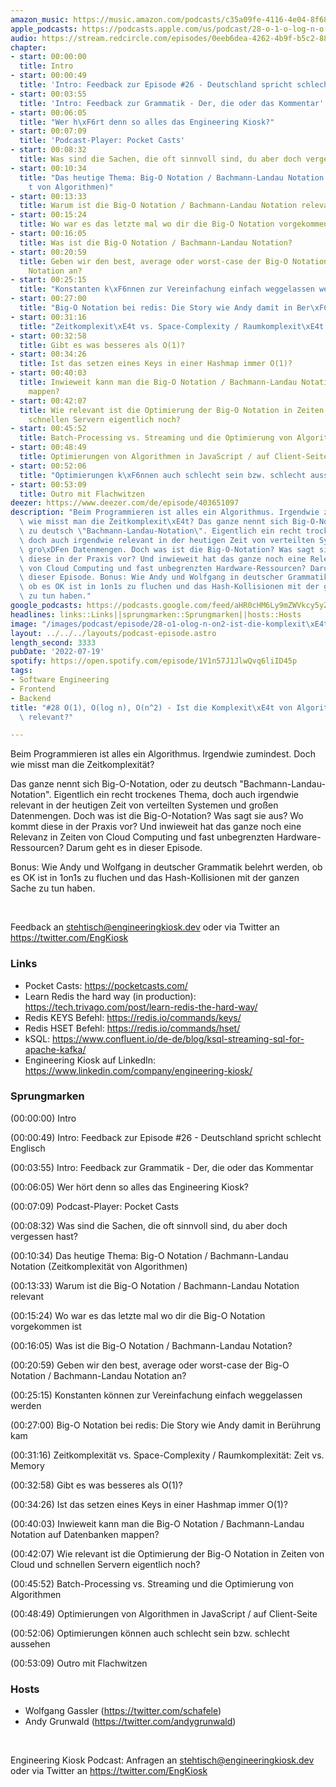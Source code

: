 ```yaml
---
amazon_music: https://music.amazon.com/podcasts/c35a09fe-4116-4e04-8f68-77d61b112e46/episodes/2c7aa12d-0d07-420d-ac9f-78e40422842a/engineering-kiosk-28-o-1-o-log-n-o-n-2---ist-die-komplexit%C3%A4t-von-algorithmen-im-entwickler-alltag-relevant
apple_podcasts: https://podcasts.apple.com/us/podcast/28-o-1-o-log-n-o-n-2-ist-die-komplexit%C3%A4t-von-algorithmen/id1603082924?i=1000570419965&uo=4
audio: https://stream.redcircle.com/episodes/0eeb6dea-4262-4b9f-b5c2-880f4465e4c3/stream.mp3
chapter:
- start: 00:00:00
  title: Intro
- start: 00:00:49
  title: 'Intro: Feedback zur Episode #26 - Deutschland spricht schlecht Englisch'
- start: 00:03:55
  title: 'Intro: Feedback zur Grammatik - Der, die oder das Kommentar'
- start: 00:06:05
  title: "Wer h\xF6rt denn so alles das Engineering Kiosk?"
- start: 00:07:09
  title: 'Podcast-Player: Pocket Casts'
- start: 00:08:32
  title: Was sind die Sachen, die oft sinnvoll sind, du aber doch vergessen hast?
- start: 00:10:34
  title: "Das heutige Thema: Big-O Notation / Bachmann-Landau Notation (Zeitkomplexit\xE4\
    t von Algorithmen)"
- start: 00:13:33
  title: Warum ist die Big-O Notation / Bachmann-Landau Notation relevant
- start: 00:15:24
  title: Wo war es das letzte mal wo dir die Big-O Notation vorgekommen ist
- start: 00:16:05
  title: Was ist die Big-O Notation / Bachmann-Landau Notation?
- start: 00:20:59
  title: Geben wir den best, average oder worst-case der Big-O Notation / Bachmann-Landau
    Notation an?
- start: 00:25:15
  title: "Konstanten k\xF6nnen zur Vereinfachung einfach weggelassen werden"
- start: 00:27:00
  title: "Big-O Notation bei redis: Die Story wie Andy damit in Ber\xFChrung kam"
- start: 00:31:16
  title: "Zeitkomplexit\xE4t vs. Space-Complexity / Raumkomplexit\xE4t: Zeit vs. Memory"
- start: 00:32:58
  title: Gibt es was besseres als O(1)?
- start: 00:34:26
  title: Ist das setzen eines Keys in einer Hashmap immer O(1)?
- start: 00:40:03
  title: Inwieweit kann man die Big-O Notation / Bachmann-Landau Notation auf Datenbanken
    mappen?
- start: 00:42:07
  title: Wie relevant ist die Optimierung der Big-O Notation in Zeiten von Cloud und
    schnellen Servern eigentlich noch?
- start: 00:45:52
  title: Batch-Processing vs. Streaming und die Optimierung von Algorithmen
- start: 00:48:49
  title: Optimierungen von Algorithmen in JavaScript / auf Client-Seite
- start: 00:52:06
  title: "Optimierungen k\xF6nnen auch schlecht sein bzw. schlecht aussehen"
- start: 00:53:09
  title: Outro mit Flachwitzen
deezer: https://www.deezer.com/de/episode/403651097
description: "Beim Programmieren ist alles ein Algorithmus. Irgendwie zumindest. Doch\
  \ wie misst man die Zeitkomplexit\xE4t? Das ganze nennt sich Big-O-Notation, oder\
  \ zu deutsch \"Bachmann-Landau-Notation\". Eigentlich ein recht trockenes Thema,\
  \ doch auch irgendwie relevant in der heutigen Zeit von verteilten Systemen und\
  \ gro\xDFen Datenmengen. Doch was ist die Big-O-Notation? Was sagt sie aus? Wo kommt\
  \ diese in der Praxis vor? Und inwieweit hat das ganze noch eine Relevanz in Zeiten\
  \ von Cloud Computing und fast unbegrenzten Hardware-Ressourcen? Darum geht es in\
  \ dieser Episode. Bonus: Wie Andy und Wolfgang in deutscher Grammatik belehrt werden,\
  \ ob es OK ist in 1on1s zu fluchen und das Hash-Kollisionen mit der ganzen Sache\
  \ zu tun haben."
google_podcasts: https://podcasts.google.com/feed/aHR0cHM6Ly9mZWVkcy5yZWRjaXJjbGUuY29tLzBlY2ZkZmQ3LWZkYTEtNGMzZC05NTE1LTQ3NjcyN2Y5ZGY1ZQ/episode/NWY4ZThjMGUtYzE2ZS00YzVlLWIxMmItMTNmZGY0YjI0YTM5?sa=X&ved=0CAUQkfYCahcKEwjw8_PxqoT5AhUAAAAAHQAAAAAQAQ
headlines: links::Links||sprungmarken::Sprungmarken||hosts::Hosts
image: "/images/podcast/episode/28-o1-olog-n-on2-ist-die-komplexit\xE4t-von-algorithmen-im-entwickler-alltag-relevant.jpg"
layout: ../../../layouts/podcast-episode.astro
length_second: 3333
pubDate: '2022-07-19'
spotify: https://open.spotify.com/episode/1V1n57J1JlwQvq6liID45p
tags:
- Software Engineering
- Frontend
- Backend
title: "#28 O(1), O(log n), O(n^2) - Ist die Komplexit\xE4t von Algorithmen im Entwickler-Alltag\
  \ relevant?"

---
```

<p>Beim Programmieren ist alles ein Algorithmus. Irgendwie zumindest. Doch wie misst man die Zeitkomplexität?</p><p>Das ganze nennt sich Big-O-Notation, oder zu deutsch &#34;Bachmann-Landau-Notation&#34;. Eigentlich ein recht trockenes Thema, doch auch irgendwie relevant in der heutigen Zeit von verteilten Systemen und großen Datenmengen. Doch was ist die Big-O-Notation? Was sagt sie aus? Wo kommt diese in der Praxis vor? Und inwieweit hat das ganze noch eine Relevanz in Zeiten von Cloud Computing und fast unbegrenzten Hardware-Ressourcen? Darum geht es in dieser Episode.</p><p>Bonus: Wie Andy und Wolfgang in deutscher Grammatik belehrt werden, ob es OK ist in 1on1s zu fluchen und das Hash-Kollisionen mit der ganzen Sache zu tun haben.</p><p><br></p><p>Feedback an <a href="mailto:stehtisch@engineeringkiosk.dev" rel="nofollow">stehtisch@engineeringkiosk.dev</a> oder via Twitter an <a href="https://twitter.com/EngKiosk" rel="nofollow">https://twitter.com/EngKiosk</a></p><h3 id="links">Links</h3><ul><li>Pocket Casts: <a href="https://pocketcasts.com/" rel="nofollow">https://pocketcasts.com/</a></li><li>Learn Redis the hard way (in production): <a href="https://tech.trivago.com/post/learn-redis-the-hard-way/" rel="nofollow">https://tech.trivago.com/post/learn-redis-the-hard-way/</a></li><li>Redis KEYS Befehl: <a href="https://redis.io/commands/keys/" rel="nofollow">https://redis.io/commands/keys/</a></li><li>Redis HSET Befehl: <a href="https://redis.io/commands/hset/" rel="nofollow">https://redis.io/commands/hset/</a></li><li>kSQL: <a href="https://www.confluent.io/de-de/blog/ksql-streaming-sql-for-apache-kafka/" rel="nofollow">https://www.confluent.io/de-de/blog/ksql-streaming-sql-for-apache-kafka/</a></li><li>Engineering Kiosk auf LinkedIn: <a href="https://www.linkedin.com/company/engineering-kiosk/" rel="nofollow">https://www.linkedin.com/company/engineering-kiosk/</a></li></ul><h3 id="sprungmarken">Sprungmarken</h3><p>(00:00:00) Intro</p><p>(00:00:49) Intro: Feedback zur Episode #26 - Deutschland spricht schlecht Englisch</p><p>(00:03:55) Intro: Feedback zur Grammatik - Der, die oder das Kommentar</p><p>(00:06:05) Wer hört denn so alles das Engineering Kiosk?</p><p>(00:07:09) Podcast-Player: Pocket Casts</p><p>(00:08:32) Was sind die Sachen, die oft sinnvoll sind, du aber doch vergessen hast?</p><p>(00:10:34) Das heutige Thema: Big-O Notation / Bachmann-Landau Notation (Zeitkomplexität von Algorithmen)</p><p>(00:13:33) Warum ist die Big-O Notation / Bachmann-Landau Notation relevant</p><p>(00:15:24) Wo war es das letzte mal wo dir die Big-O Notation vorgekommen ist</p><p>(00:16:05) Was ist die Big-O Notation / Bachmann-Landau Notation?</p><p>(00:20:59) Geben wir den best, average oder worst-case der Big-O Notation / Bachmann-Landau Notation an?</p><p>(00:25:15) Konstanten können zur Vereinfachung einfach weggelassen werden</p><p>(00:27:00) Big-O Notation bei redis: Die Story wie Andy damit in Berührung kam</p><p>(00:31:16) Zeitkomplexität vs. Space-Complexity / Raumkomplexität: Zeit vs. Memory</p><p>(00:32:58) Gibt es was besseres als O(1)?</p><p>(00:34:26) Ist das setzen eines Keys in einer Hashmap immer O(1)?</p><p>(00:40:03) Inwieweit kann man die Big-O Notation / Bachmann-Landau Notation auf Datenbanken mappen?</p><p>(00:42:07) Wie relevant ist die Optimierung der Big-O Notation in Zeiten von Cloud und schnellen Servern eigentlich noch?</p><p>(00:45:52) Batch-Processing vs. Streaming und die Optimierung von Algorithmen</p><p>(00:48:49) Optimierungen von Algorithmen in JavaScript / auf Client-Seite</p><p>(00:52:06) Optimierungen können auch schlecht sein bzw. schlecht aussehen</p><p>(00:53:09) Outro mit Flachwitzen</p><h3 id="hosts">Hosts</h3><ul><li>Wolfgang Gassler (<a href="https://twitter.com/schafele" rel="nofollow">https://twitter.com/schafele</a>)</li><li>Andy Grunwald (<a href="https://twitter.com/andygrunwald" rel="nofollow">https://twitter.com/andygrunwald</a>)</li></ul><p><br></p><p>Engineering Kiosk Podcast: Anfragen an <a href="http://stehtisch@engineeringkiosk.dev" rel="nofollow">stehtisch@engineeringkiosk.dev</a> oder via Twitter an <a href="https://twitter.com/EngKiosk" rel="nofollow">https://twitter.com/EngKiosk</a></p>
